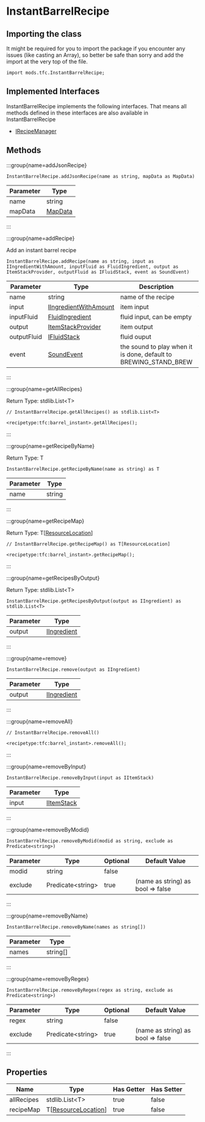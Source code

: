 # InstantBarrelRecipe

## Importing the class

It might be required for you to import the package if you encounter any issues (like casting an Array), so better be safe than sorry and add the import at the very top of the file.
```zenscript
import mods.tfc.InstantBarrelRecipe;
```


## Implemented Interfaces
InstantBarrelRecipe implements the following interfaces. That means all methods defined in these interfaces are also available in InstantBarrelRecipe

- [IRecipeManager](/vanilla/api/recipe/manager/IRecipeManager)

## Methods

:::group{name=addJsonRecipe}

```zenscript
InstantBarrelRecipe.addJsonRecipe(name as string, mapData as MapData)
```

| Parameter |                 Type                 |
|-----------|--------------------------------------|
| name      | string                               |
| mapData   | [MapData](/vanilla/api/data/MapData) |


:::

:::group{name=addRecipe}

Add an instant barrel recipe

```zenscript
InstantBarrelRecipe.addRecipe(name as string, input as IIngredientWithAmount, inputFluid as FluidIngredient, output as ItemStackProvider, outputFluid as IFluidStack, event as SoundEvent)
```

|  Parameter  |                                  Type                                   |                           Description                            | Optional |
|-------------|-------------------------------------------------------------------------|------------------------------------------------------------------|----------|
| name        | string                                                                  | name of the recipe                                               | false    |
| input       | [IIngredientWithAmount](/vanilla/api/ingredient/IIngredientWithAmount)  | item input                                                       | false    |
| inputFluid  | [FluidIngredient](/mods/TFCTweaker/Api/Ingredient/FluidStackIngredient) | fluid input, can be empty                                        | false    |
| output      | [ItemStackProvider](/mods/TFCTweaker/Api/Ingredient/ItemStackProvider)  | item output                                                      | false    |
| outputFluid | [IFluidStack](/forge/api/fluid/IFluidStack)                             | fluid ouput                                                      | false    |
| event       | [SoundEvent](/vanilla/api/sound/SoundEvent)                             | the sound to play when it is done, default to BREWING_STAND_BREW | true     |


:::

:::group{name=getAllRecipes}

Return Type: stdlib.List&lt;T&gt;

```zenscript
// InstantBarrelRecipe.getAllRecipes() as stdlib.List<T>

<recipetype:tfc:barrel_instant>.getAllRecipes();
```

:::

:::group{name=getRecipeByName}

Return Type: T

```zenscript
InstantBarrelRecipe.getRecipeByName(name as string) as T
```

| Parameter |  Type  |
|-----------|--------|
| name      | string |


:::

:::group{name=getRecipeMap}

Return Type: T[[ResourceLocation](/vanilla/api/resource/ResourceLocation)]

```zenscript
// InstantBarrelRecipe.getRecipeMap() as T[ResourceLocation]

<recipetype:tfc:barrel_instant>.getRecipeMap();
```

:::

:::group{name=getRecipesByOutput}

Return Type: stdlib.List&lt;T&gt;

```zenscript
InstantBarrelRecipe.getRecipesByOutput(output as IIngredient) as stdlib.List<T>
```

| Parameter |                        Type                        |
|-----------|----------------------------------------------------|
| output    | [IIngredient](/vanilla/api/ingredient/IIngredient) |


:::

:::group{name=remove}

```zenscript
InstantBarrelRecipe.remove(output as IIngredient)
```

| Parameter |                        Type                        |
|-----------|----------------------------------------------------|
| output    | [IIngredient](/vanilla/api/ingredient/IIngredient) |


:::

:::group{name=removeAll}

```zenscript
// InstantBarrelRecipe.removeAll()

<recipetype:tfc:barrel_instant>.removeAll();
```

:::

:::group{name=removeByInput}

```zenscript
InstantBarrelRecipe.removeByInput(input as IItemStack)
```

| Parameter |                    Type                    |
|-----------|--------------------------------------------|
| input     | [IItemStack](/vanilla/api/item/IItemStack) |


:::

:::group{name=removeByModid}

```zenscript
InstantBarrelRecipe.removeByModid(modid as string, exclude as Predicate<string>)
```

| Parameter |          Type           | Optional |           Default Value           |
|-----------|-------------------------|----------|-----------------------------------|
| modid     | string                  | false    |                                   |
| exclude   | Predicate&lt;string&gt; | true     | (name as string) as bool => false |


:::

:::group{name=removeByName}

```zenscript
InstantBarrelRecipe.removeByName(names as string[])
```

| Parameter |   Type   |
|-----------|----------|
| names     | string[] |


:::

:::group{name=removeByRegex}

```zenscript
InstantBarrelRecipe.removeByRegex(regex as string, exclude as Predicate<string>)
```

| Parameter |          Type           | Optional |           Default Value           |
|-----------|-------------------------|----------|-----------------------------------|
| regex     | string                  | false    |                                   |
| exclude   | Predicate&lt;string&gt; | true     | (name as string) as bool => false |


:::


## Properties

|    Name    |                             Type                              | Has Getter | Has Setter |
|------------|---------------------------------------------------------------|------------|------------|
| allRecipes | stdlib.List&lt;T&gt;                                          | true       | false      |
| recipeMap  | T[[ResourceLocation](/vanilla/api/resource/ResourceLocation)] | true       | false      |

